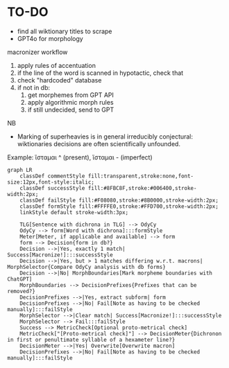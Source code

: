 # TO-DO

- find all wiktionary titles to scrape
- GPT4o for morphology


macronizer workflow
1) apply rules of accentuation
2) if the line of the word is scanned in hypotactic, check that
3) check "hardcoded" database
4) if not in db:
   1) get morphemes from GPT API
   2) apply algorithmic morph rules
   3) if still undecided, send to GPT

NB
- Marking of superheavies is in general irreducibly conjectural: wiktionaries decisions are often scientifically unfounded.


Example: ἵσταμαι ^ (present), ἵσταμαι - (imperfect)

```mermaid
graph LR
    classDef commentStyle fill:transparent,stroke:none,font-size:12px,font-style:italic;
    classDef successStyle fill:#8FBC8F,stroke:#006400,stroke-width:2px;
    classDef failStyle fill:#F08080,stroke:#8B0000,stroke-width:2px;
    classDef formStyle fill:#FFFFE0,stroke:#FFD700,stroke-width:2px;
    linkStyle default stroke-width:3px;

    TLG[Sentence with dichrona in TLG] --> OdyCy
    OdyCy --> form[Word with dichrona]:::formStyle
    Meter[Meter, if applicable and available] --> form
    form --> Decision{form in db?}
    Decision -->|Yes, exactly 1 match| Success[Macronize!]:::successStyle
    Decision -->|Yes, but > 1 matches differing w.r.t. macrons| MorphSelector{Compare OdyCy analysis with db forms}
    Decision -->|No| MorphBoundaries[Mark morpheme boundaries with ChatGPT]
    MorphBoundaries --> DecisionPrefixes{Prefixes that can be removed?}
    DecisionPrefixes -->|Yes, extract subform| form
    DecisionPrefixes -->|No| Fail[Note as having to be checked manually]:::failStyle
    MorphSelector -->|Clear match| Success[Macronize!]:::successStyle
    MorphSelector --> Fail:::failStyle
    Success --> MetricCheck[Optional proto-metrical check]
    MetricCheck["[Proto-metrical check]"] --> DecisionMeter{Dichronon in first or penultimate syllable of a hexameter line?}
    DecisionMeter -->|Yes| Overwrite[Overwrite macron]
    DecisionPrefixes -->|No| Fail[Note as having to be checked manually]:::failStyle
```

